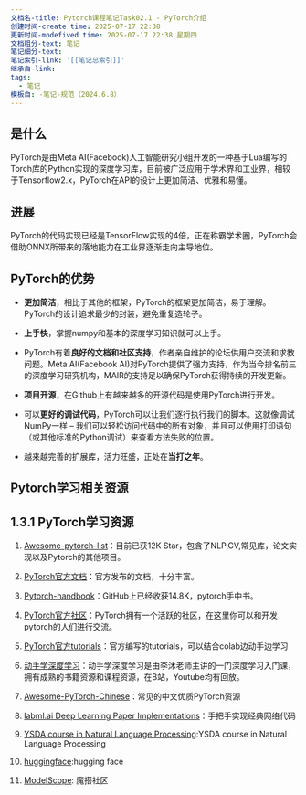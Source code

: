 ```yaml
---
文档名-title: Pytorch课程笔记Task02.1 - PyTorch介绍
创建时间-create time: 2025-07-17 22:38
更新时间-modefived time: 2025-07-17 22:38 星期四
文档粗分-text: 笔记
笔记细分-text: 
笔记索引-link: '[[笔记总索引]]'
继承自-link: 
tags:
  - 笔记
模板自: -笔记-规范（2024.6.8）
---
```

## 是什么
PyTorch是由Meta AI(Facebook)人工智能研究小组开发的一种基于Lua编写的Torch库的Python实现的深度学习库，目前被广泛应用于学术界和工业界，相较于Tensorflow2.x，PyTorch在API的设计上更加简洁、优雅和易懂。

## 进展
PyTorch的代码实现已经是TensorFlow实现的4倍，正在称霸学术圈，PyTorch会借助ONNX所带来的落地能力在工业界逐渐走向主导地位。

## PyTorch的优势

- **更加简洁**，相比于其他的框架，PyTorch的框架更加简洁，易于理解。PyTorch的设计追求最少的封装，避免重复造轮子。
    
- **上手快**，掌握numpy和基本的深度学习知识就可以上手。
    
- PyTorch有着**良好的文档和社区支持**，作者亲自维护的论坛供用户交流和求教问题。Meta AI(Facebook AI)对PyTorch提供了强力支持，作为当今排名前三的深度学习研究机构，MAIR的支持足以确保PyTorch获得持续的开发更新。
    
- **项目开源**，在Github上有越来越多的开源代码是使用PyTorch进行开发。
    
- 可以**更好的调试代码**，PyTorch可以让我们逐行执行我们的脚本。这就像调试NumPy一样 – 我们可以轻松访问代码中的所有对象，并且可以使用打印语句（或其他标准的Python调试）来查看方法失败的位置。
    
- 越来越完善的扩展库，活力旺盛，正处在**当打之年**。

## Pytorch学习相关资源

## 1.3.1 PyTorch学习资源[](https://datawhalechina.github.io/thorough-pytorch/%E7%AC%AC%E4%B8%80%E7%AB%A0/1.3%20PyTorch%E7%9B%B8%E5%85%B3%E8%B5%84%E6%BA%90.html#id1 "永久链接至标题")

1. [Awesome-pytorch-list](https://github.com/bharathgs/Awesome-pytorch-list)：目前已获12K Star，包含了NLP,CV,常见库，论文实现以及Pytorch的其他项目。
    
2. [PyTorch官方文档](https://pytorch.org/docs/stable/index.html)：官方发布的文档，十分丰富。
    
3. [Pytorch-handbook](https://github.com/zergtant/pytorch-handbook)：GitHub上已经收获14.8K，pytorch手中书。
    
4. [PyTorch官方社区](https://discuss.pytorch.org/)：PyTorch拥有一个活跃的社区，在这里你可以和开发pytorch的人们进行交流。
    
5. [PyTorch官方tutorials](https://pytorch.org/tutorials/)：官方编写的tutorials，可以结合colab边动手边学习
    
6. [动手学深度学习](https://zh.d2l.ai/)：动手学深度学习是由李沐老师主讲的一门深度学习入门课，拥有成熟的书籍资源和课程资源，在B站，Youtube均有回放。
    
7. [Awesome-PyTorch-Chinese](https://github.com/INTERMT/Awesome-PyTorch-Chinese)：常见的中文优质PyTorch资源
    
8. [labml.ai Deep Learning Paper Implementations](https://github.com/labmlai/annotated_deep_learning_paper_implementations)：手把手实现经典网络代码
    
9. [YSDA course in Natural Language Processing](https://github.com/yandexdataschool/nlp_course):YSDA course in Natural Language Processing
    
10. [huggingface](https://huggingface.co/):hugging face
    
11. [ModelScope](https://modelscope.cn/models): 魔搭社区
    
